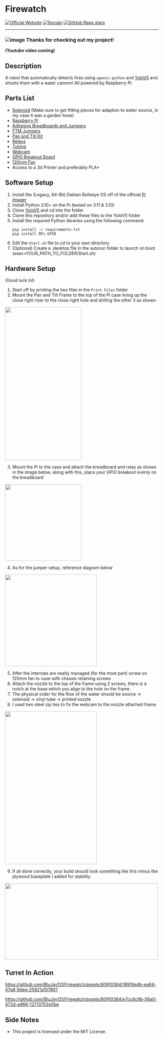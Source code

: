 # Firewatch
[![Official Website](https://img.shields.io/badge/Official%20Website-blujay131.com-blue?style=flat&logo=world&logoColor=white)](https://blujay131.com/)
[![Socials](https://img.shields.io/badge/Socials-linktr.ee/blujay131-purple?style=flat&logo=world&logoColor=white)](https://linktr.ee/blujay_131)
[![GitHub Repo stars](https://img.shields.io/github/stars/BluJay131/Firewatch?style=social)](https://github.com/BluJay131/Firewatch/stargazers)

<hr/>

### ![image](https://github.com/BluJay131/Cost-Effective-Twitch-Controlled-Lights/assets/80910384/346dc2a9-45f3-4372-8e4c-de62a3bc5e3f) Thanks for checking out my project!

**(Youtube video coming)**

## Description

A robot that automatically detects fires using `opencv-python` and <a target="_blank" href="https://github.com/ultralytics/yolov5">YoloV5</a> and shoots them with a water cannon! All powered by Raspberry Pi.

## Parts List 

- <a target="_blank" href="https://www.amazon.com/Rain-Bird-CP100-Automatic-Sprinkler/dp/B00002N8NN/ref=sr_1_2?keywords=Rain+Bird+1+in.+In-Line+Irrigation+Valve&amp;qid=1697400901&amp;sr=8-2&_encoding=UTF8&tag=blujay131-20&linkCode=ur2&linkId=8dd2c6495d3c867894930b61098f4147&camp=1789&creative=9325">Solenoid</a>
(Make sure to get fitting pieces for adaption to water source, in my case it was a garden hose)
- <a target="_blank" href="https://www.amazon.com/dp/B07TC2BK1X?ref=ppx_yo2ov_dt_b_product_details&amp;th=1&_encoding=UTF8&tag=blujay131-20&linkCode=ur2&linkId=f549b43aa240aa0dd22116254840e7ee&camp=1789&creative=9325">Raspberry Pi</a>
- <a target="_blank" href="https://www.amazon.com/dp/B08Y59P6D1?psc=1&amp;ref=ppx_yo2ov_dt_b_product_details&_encoding=UTF8&tag=blujay131-20&linkCode=ur2&linkId=c7ab0c2729683f65fdccaf7b9d32193f&camp=1789&creative=9325">Adhesive Breadboards and Jumpers</a>
- <a target="_blank" href="https://www.amazon.com/dp/B0BRTHR2RL?ref=ppx_yo2ov_dt_b_product_details&amp;th=1&_encoding=UTF8&tag=blujay131-20&linkCode=ur2&linkId=ebdc43949775f6e025d13bbef7e2621e&camp=1789&creative=9325">FTM Jumpers</a>
- <a target="_blank" href="https://www.amazon.com/dp/B0BRXVFCKX?psc=1&amp;ref=ppx_yo2ov_dt_b_product_details&_encoding=UTF8&tag=blujay131-20&linkCode=ur2&linkId=bfaac1681e342dc3672bfba647a477ff&camp=1789&creative=9325">Pan and Tilt Kit</a>
- <a target="_blank" href="https://www.amazon.com/dp/B00VRUAHLE?psc=1&amp;ref=ppx_yo2ov_dt_b_product_details&_encoding=UTF8&tag=blujay131-20&linkCode=ur2&linkId=c79fece967790766ef38f0fd70a48fb7&camp=1789&creative=9325">Relays</a>
- <a target="_blank" href="https://www.amazon.com/Tubing-Flexible-Hybrid-Lightweight-10-Feet/dp/B09V6WZCST/ref=sr_1_3?crid=VT314Z2TK1E0&amp;keywords=1%252F2%252Binch%252Btubing&amp;qid=1697420218&amp;s=industrial&amp;sprefix=1%252F2%252Binch%252Btubing%252Cindustrial%252C154&amp;sr=1-3&amp;th=1&_encoding=UTF8&tag=blujay131-20&linkCode=ur2&linkId=2e5969bce631563fa633bf545da5ebfe&camp=1789&creative=9325">Tubing</a>
- <a target="_blank" href="https://www.amazon.com/Logitech-Desktop-Widescreen-Calling-Recording/dp/B004FHO5Y6/ref=sr_1_3?keywords=logitech%252B720p%252Bwebcam&amp;qid=1697420279&amp;sr=8-3&amp;th=1&_encoding=UTF8&tag=blujay131-20&linkCode=ur2&linkId=c170c8059448bfa96468dec7793a7f50&camp=1789&creative=9325">Webcam</a>
- <a target="_blank" href="https://www.amazon.com/Adafruit-2028-Assembled-T-Cobbler-Plus/dp/B00OG4X0DK/ref=sr_1_3?crid=3B7Y1L30H4WDQ&amp;keywords=gpio+breakout+board&amp;qid=1697422612&amp;sprefix=gpio+brea%252Caps%252C146&amp;sr=8-3&_encoding=UTF8&tag=blujay131-20&linkCode=ur2&linkId=5baa54b4b3613d0f922b5f5d069b8a5d&camp=1789&creative=9325">GPIO Breakout Board</a>
- <a target="_blank" href="https://www.amazon.com/Noctua-redux-1700-high-Performance-Award-Winning-Affordable/dp/B07CG2PGY6/ref=sr_1_2_sspa?crid=CU15JJDHJWNX&amp;keywords=120+mm+fan&amp;qid=1697422042&amp;sprefix=120+mm+fan%252Caps%252C161&amp;sr=8-2-spons&amp;sp_csd=d2lkZ2V0TmFtZT1zcF9hdGY&amp;psc=1&_encoding=UTF8&tag=blujay131-20&linkCode=ur2&linkId=0ed19b6d7787e5f2c1ba20ce4e2e7ae3&camp=1789&creative=9325">120mm Fan</a>
- Access to a 3d Printer and preferably PLA+

## Software Setup

1. Install the (Legacy, 64-Bit) Debian Bullseye OS off of the official <a target="_blank" href="https://www.raspberrypi.com/software/">Pi Imager</a>
2. Install Python 3.10+ on the Pi (tested on 3.11 & 3.10)
3. Clone <a target="_blank" href="https://github.com/ultralytics/yolov5">YoloV5</a> and cd into the folder
4. Clone this repository and/or add these files to the YoloV5 folder
5. Install the required Python libraries using the following command:
   ```
   pip install -r requirements.txt
   pip install RPi.GPIO
   ```
6. Edit the `Start.sh` file to cd to your own directory
7. (Optional) Create a .desktop file in the autorun folder to launch on boot (exec=YOUR_PATH_TO_FOLDER/Start.sh)

## Hardware Setup
(Good luck lol)

1. Start off by printing the two files in the `Print Files` folder
2. Mount the Pan and Tilt Frame to the top of the Pi case lining up the close right riser to the close right hole and drilling the other 3 as shown
<img src="https://github.com/BluJay131/Firewatch/assets/80910384/191249d1-8c56-4a9a-9d84-7ae1ae6e69a4" data-canonical-src="https://github.com/BluJay131/Firewatch/assets/80910384/191249d1-8c56-4a9a-9d84-7ae1ae6e69a4" width="250" height="500" />

3. Mount the Pi to the case and attach the breadboard and relay as shown in the image below, along with this, place your GPIO breakout evenly on the breadboard
<img src="https://github.com/BluJay131/Firewatch/assets/80910384/77f847d9-93e2-4d6f-bc92-b80bb9f67aa4" data-canonical-src="https://github.com/BluJay131/Firewatch/assets/80910384/77f847d9-93e2-4d6f-bc92-b80bb9f67aa4" width="250" height="250" />

4. As for the jumper setup, reference diagram below
<img src="https://github.com/BluJay131/Firewatch/assets/80910384/dcd35a9e-b3df-4971-9804-af0bd4291762" data-canonical-src="https://github.com/BluJay131/Firewatch/assets/80910384/dcd35a9e-b3df-4971-9804-af0bd4291762" width="300" height="300" />

5. After the internals are neatly managed (for the most part) screw on 120mm fan to case with chassis retaining screws
6. Attach the nozzle to the top of the frame using 2 screws, there is a notch at the base which you align to the hole on the frame.
7. The physical order for the flow of the water should be source -> solenoid -> vinyl tube -> printed nozzle
8. I used two steel zip ties to fix the webcam to the nozzle attached frame
<img src="https://github.com/BluJay131/Firewatch/assets/80910384/01785701-8f89-4d6b-8267-c48f1ee8994c" data-canonical-src="https://github.com/BluJay131/Firewatch/assets/80910384/01785701-8f89-4d6b-8267-c48f1ee8994c" width="300" height="500" />

9. If all done correctly, your build should look something like this minus the plywood baseplate I added for stability
<img src="https://github.com/BluJay131/Firewatch/assets/80910384/61b5f07f-0db7-4f35-8c2a-7896c8139619" data-canonical-src="https://github.com/BluJay131/Firewatch/assets/80910384/61b5f07f-0db7-4f35-8c2a-7896c8139619" width="500" height="250" />

## Turret In Action


https://github.com/BluJay131/Firewatch/assets/80910384/18919a4b-ea64-47a8-9dee-25821a107867



https://github.com/BluJay131/Firewatch/assets/80910384/e7cc6c9b-56a0-472d-a966-12713702e0be

## Side Notes

- This project is licensed under the MIT License.

